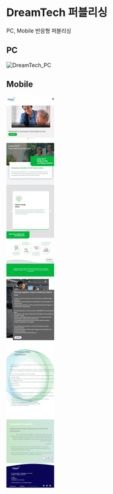 # DreamTech 퍼블리싱

PC, Mobile 반응형 퍼블리싱

## PC

![DreamTech_PC](./image/project_DreamTech_PC.png)

## Mobile

![DreamTech_PC](./image/project_DreamTech_mb.png)
